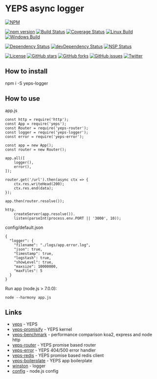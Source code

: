 # YEPS async logger


[![NPM](https://nodei.co/npm/yeps-logger.png)](https://npmjs.org/package/yeps-logger)

[![npm version](https://badge.fury.io/js/yeps-logger.svg)](https://badge.fury.io/js/yeps-logger)
[![Build Status](https://travis-ci.org/evheniy/yeps-logger.svg?branch=master)](https://travis-ci.org/evheniy/yeps-logger)
[![Coverage Status](https://coveralls.io/repos/github/evheniy/yeps-logger/badge.svg?branch=master)](https://coveralls.io/github/evheniy/yeps-logger?branch=master)
[![Linux Build](https://img.shields.io/travis/evheniy/yeps-logger/master.svg?label=linux)](https://travis-ci.org/evheniy/)
[![Windows Build](https://img.shields.io/appveyor/ci/evheniy/yeps-logger/master.svg?label=windows)](https://ci.appveyor.com/project/evheniy/yeps-logger)

[![Dependency Status](https://david-dm.org/evheniy/yeps-logger.svg)](https://david-dm.org/evheniy/yeps-logger)
[![devDependency Status](https://david-dm.org/evheniy/yeps-logger/dev-status.svg)](https://david-dm.org/evheniy/yeps-logger#info=devDependencies)
[![NSP Status](https://img.shields.io/badge/NSP%20status-no%20vulnerabilities-green.svg)](https://travis-ci.org/evheniy/yeps-logger)

[![License](https://img.shields.io/badge/license-MIT-blue.svg)](https://raw.githubusercontent.com/evheniy/yeps-logger/master/LICENSE)
[![GitHub stars](https://img.shields.io/github/stars/evheniy/yeps-logger.svg)](https://github.com/evheniy/yeps-logger/stargazers)
[![GitHub forks](https://img.shields.io/github/forks/evheniy/yeps-logger.svg)](https://github.com/evheniy/yeps-logger/network)
[![GitHub issues](https://img.shields.io/github/issues/evheniy/yeps-logger.svg)](https://github.com/evheniy/yeps-logger/issues)
[![Twitter](https://img.shields.io/twitter/url/https/github.com/evheniy/yeps-logger.svg?style=social)](https://twitter.com/intent/tweet?text=Wow:&url=%5Bobject%20Object%5D)


## How to install

  npm i -S yeps-logger
  
## How to use

app.js

    const http = require('http');
    const App = require('yeps');
    const Router = require('yeps-router');
    const logger = require('yeps-logger');
    const error = require('yeps-error');
    
    const app = new App();
    const router = new Router();
    
    app.all([
        logger(),
        error(),
    ]);
    
    router.get('/url').then(async ctx => {
        ctx.res.writeHead(200);
        ctx.res.end(data); 
    });
    
    app.then(router.resolve());
    
    http.
        createServer(app.resolve()).
        listen(parseInt(process.env.PORT || '3000', 10));
        
config/default.json

    {
      "logger": {
        "filename": "./logs/app.error.log",
        "json": true,
        "timestamp": true,
        "logstash": true,
        "showLevel": true,
        "maxsize": 10000000,
        "maxFiles": 5
      }
    }


Run app (node.js > 7.0.0):

    node --harmony app.js
    

## Links

* [yeps](https://github.com/evheniy/yeps) - YEPS
* [yeps-promisify](https://github.com/evheniy/yeps-promisify) - YEPS kernel
* [yeps-benchmark](https://github.com/evheniy/yeps-benchmark) - performance comparison koa2, express and node http
* [yeps-router](https://github.com/evheniy/yeps-router) - YEPS promise based router
* [yeps-error](https://github.com/evheniy/yeps-error) - YEPS 404/500 error handler
* [yeps-redis](https://github.com/evheniy/yeps-redis) - YEPS promise based redis client
* [yeps-boilerplate](https://github.com/evheniy/yeps-boilerplate) - YEPS app boilerplate
* [winston](https://github.com/winstonjs/winston) - logger
* [config](https://github.com/lorenwest/node-config) - node.js config
     
     